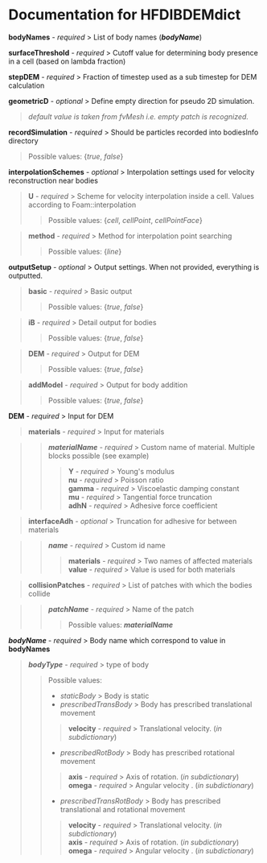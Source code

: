 # Documentation for HFDIBDEMdict

**bodyNames** - *required* > List of body names (***bodyName***)

**surfaceThreshold** - *required* > Cutoff value for determining body presence in a cell (based on lambda fraction)

**stepDEM** - *required* > Fraction of timestep used as a sub timestep for DEM calculation

**geometricD** - *optional* > Define empty direction for pseudo 2D simulation.
> *default value is taken from fvMesh i.e. empty patch is recognized.*

**recordSimulation** - *required* > Should be particles recorded into bodiesInfo directory
> Possible values: {*true*, *false*}

**interpolationSchemes** - *optional* > Interpolation settings used for velocity reconstruction near bodies

> **U** - *required* > Scheme for velocity interpolation inside a cell. Values according to Foam::interpolation
>> Possible values: {*cell*, *cellPoint*, *cellPointFace*}

> **method** - *required* > Method for interpolation point searching
>> Possible values: {*line*}

**outputSetup** - *optional* > Output settings. When not provided, everything is outputted.

> **basic** - *required* > Basic output
>> Possible values: {*true*, *false*}

> **iB** - *required* > Detail output for bodies
>> Possible values: {*true*, *false*}

> **DEM** - *required* > Output for DEM
>> Possible values: {*true*, *false*}

> **addModel** - *required* > Output for body addition
>> Possible values: {*true*, *false*}

**DEM** - *required* > Input for DEM

> **materials** - *required* > Input for materials

>> ***materialName*** - *required* > Custom name of material. Multiple blocks possible (see example)
>>> **Y** - *required* > Young's modulus  
>>> **nu** - *required* > Poisson ratio  
>>> **gamma** - *required* > Viscoelastic damping constant  
>>> **mu** - *required* > Tangential force truncation  
>>> **adhN** - *required* > Adhesive force coefficient

> **interfaceAdh** - *optional* > Truncation for adhesive for between materials

>> ***name*** - *required* > Custom id name
>>> **materials** - *required* > Two names of affected materials
>>> **value** - *required* > Value is used for both materials

> **collisionPatches** - *required* > List of patches with which the bodies collide

>> ***patchName*** - *required* > Name of the patch
>>> Possible values: ***materialName***

***bodyName*** - *required* > Body name which correspond to value in **bodyNames**

> ***bodyType*** - *required* > type of body
>> Possible values:
>> - *staticBody* > Body is static
>> - *prescribedTransBody* > Body has prescribed translational movement
>>> **velocity** - *required* > Translational velocity. (*in subdictionary*)
>> - *prescribedRotBody* > Body has prescribed rotational movement
>>> **axis** - *required* > Axis of rotation. (*in subdictionary*)  
>>> **omega** - *required* > Angular velocity . (*in subdictionary*)
>> - *prescribedTransRotBody* > Body has prescribed translational and rotational movement
>>> **velocity** - *required* > Translational velocity. (*in subdictionary*)  
>>> **axis** - *required* > Axis of rotation. (*in subdictionary*)  
>>> **omega** - *required* > Angular velocity . (*in subdictionary*)